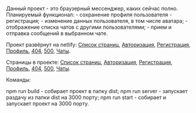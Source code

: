 Данный проект - это браузерный мессенджер, каких сейчас полно.
Планируемый функционал:
    - сохранение профиля пользователя - регистрация;
    - изменение данных пользователя, в том числе аватара;
    - отображение списка чатов с другими пользователями;
    - прием и отправка сообщений в выбранном чате.

Проект развёрнут на netlify:
[Список страниц](https://vocal-dango-d73cbd.netlify.app/),
[Авторизация](https://vocal-dango-d73cbd.netlify.app/authorization),
[Регистрация](https://vocal-dango-d73cbd.netlify.app/registration),
[Профиль](https://vocal-dango-d73cbd.netlify.app/profile),
[404](https://vocal-dango-d73cbd.netlify.app/error404),
[500](https://vocal-dango-d73cbd.netlify.app/error500),
[Чаты](https://vocal-dango-d73cbd.netlify.app/chats).


Страницы в проекте:
[Список страниц](src/index.html),
[Авторизация](src/authorization.html),
[Регистрация](src/registration.html),
[Профиль](src/profile.html),
[404](src/error404.html),
[500](src/error500.html),
[Чаты](src/chats.html).

Команды:

npm run build - собирает проект в папку dist;
npm run server - запускает раздачу из папки dist на 3000 порту;
npm run start - собирает и запускает проект на 3000 порту.
